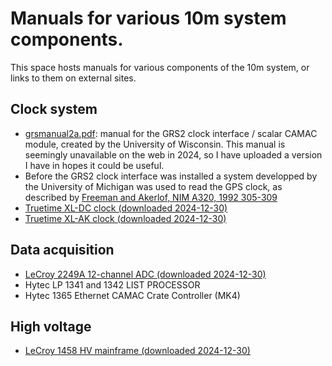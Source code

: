 # Manuals for various 10m system components.

This space hosts manuals for various components of the 10m system, or links to them on external sites.

## Clock system

- [grsmanual2a.pdf](https://github.com/Whipple10m/Documentation/blob/main/components/gpsmanual2a.pdf): manual for the GRS2 clock interface / scalar CAMAC module, created by the University of Wisconsin. This manual is seemingly unavailable on the web in 2024, so I have uploaded a version I have in hopes it could be useful.
- Before the GRS2 clock interface was installed a system developped by the University of Michigan was used to read the GPS clock, as described by [Freeman and Akerlof, NIM A320, 1992 305-309](https://deepblue.lib.umich.edu/bitstream/handle/2027.42/29901/0000258.pdf)
- [Truetime XL-DC clock (downloaded 2024-12-30)](https://glacier.lbl.gov/gtp/DOM/Support/xl-dc-manual.pdf)
- [Truetime XL-AK clock (downloaded 2024-12-30)](https://glacier.lbl.gov/gtp/DOM/Support/xl-ak-manual.pdf)

## Data acquisition

- [LeCroy 2249A 12-channel ADC (downloaded 2024-12-30)](https://groups.frib.msu.edu/nscl_library/manuals/lecroy/lecroy-2249A-SG-W.pdf)
- Hytec LP 1341 and 1342 LIST PROCESSOR
- Hytec 1365 Ethernet CAMAC Crate Controller (MK4)

## High voltage

- [LeCroy 1458 HV mainframe (downloaded 2024-12-30)](https://www.classe.cornell.edu/~xs32/hv/doc/pdf/1458_Manual.pdf)

